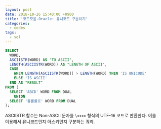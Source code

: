 ```yaml
---
layout: post
date: 2018-10-26 15:40:00 +0900
title: '코드모음-Oracle: 유니코드 구분하기'
categories:
  - codes
tags:
  - sql
---
```


```sql
SELECT
  WORD,
  ASCIISTR(WORD) AS "TO ASCII",
  LENGTH(ASCIISTR(WORD)) AS "LENGTH OF ASCII",
  CASE
    WHEN LENGTH(ASCIISTR(WORD)) > LENGTH(WORD) THEN 'IS UNICODE'
    ELSE 'IS ASCII'
  END AS "RESULT"
FROM (
  SELECT 'ABCD' WORD FROM DUAL
    UNION
  SELECT '홀롤롤로' WORD FROM DUAL
);
```

ASCIISTR 함수는 Non-ASCII 문자를 `\xxxx` 형식의 UTF-16 코드로 반환한다. 이를 이용해서 유니코드인지 아스키인지 구분하는 쿼리.
